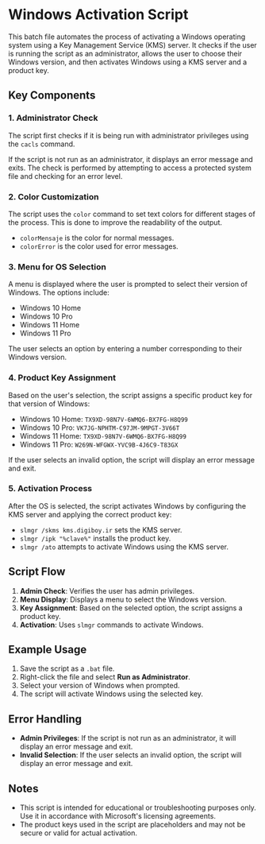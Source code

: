 # Windows Activation Script

This batch file automates the process of activating a Windows operating system using a Key Management Service (KMS) server. It checks if the user is running the script as an administrator, allows the user to choose their Windows version, and then activates Windows using a KMS server and a product key.

## Key Components

### 1. Administrator Check
The script first checks if it is being run with administrator privileges using the `cacls` command. 

If the script is not run as an administrator, it displays an error message and exits. The check is performed by attempting to access a protected system file and checking for an error level.

### 2. Color Customization
The script uses the `color` command to set text colors for different stages of the process. This is done to improve the readability of the output. 

- `colorMensaje` is the color for normal messages.
- `colorError` is the color used for error messages.

### 3. Menu for OS Selection
A menu is displayed where the user is prompted to select their version of Windows. The options include:
  - Windows 10 Home
  - Windows 10 Pro
  - Windows 11 Home
  - Windows 11 Pro

The user selects an option by entering a number corresponding to their Windows version.

### 4. Product Key Assignment
Based on the user's selection, the script assigns a specific product key for that version of Windows:
- Windows 10 Home: `TX9XD-98N7V-6WMQ6-BX7FG-H8Q99`
- Windows 10 Pro: `VK7JG-NPHTM-C97JM-9MPGT-3V66T`
- Windows 11 Home: `TX9XD-98N7V-6WMQ6-BX7FG-H8Q99`
- Windows 11 Pro: `W269N-WFGWX-YVC9B-4J6C9-T83GX`

If the user selects an invalid option, the script will display an error message and exit.

### 5. Activation Process
After the OS is selected, the script activates Windows by configuring the KMS server and applying the correct product key:
- `slmgr /skms kms.digiboy.ir` sets the KMS server.
- `slmgr /ipk "%clave%"` installs the product key.
- `slmgr /ato` attempts to activate Windows using the KMS server.

## Script Flow

1. **Admin Check**: Verifies the user has admin privileges.
2. **Menu Display**: Displays a menu to select the Windows version.
3. **Key Assignment**: Based on the selected option, the script assigns a product key.
4. **Activation**: Uses `slmgr` commands to activate Windows.

## Example Usage

1. Save the script as a `.bat` file.
2. Right-click the file and select **Run as Administrator**.
3. Select your version of Windows when prompted.
4. The script will activate Windows using the selected key.

## Error Handling

- **Admin Privileges**: If the script is not run as an administrator, it will display an error message and exit.
- **Invalid Selection**: If the user selects an invalid option, the script will display an error message and exit.

## Notes

- This script is intended for educational or troubleshooting purposes only. Use it in accordance with Microsoft's licensing agreements.
- The product keys used in the script are placeholders and may not be secure or valid for actual activation.
